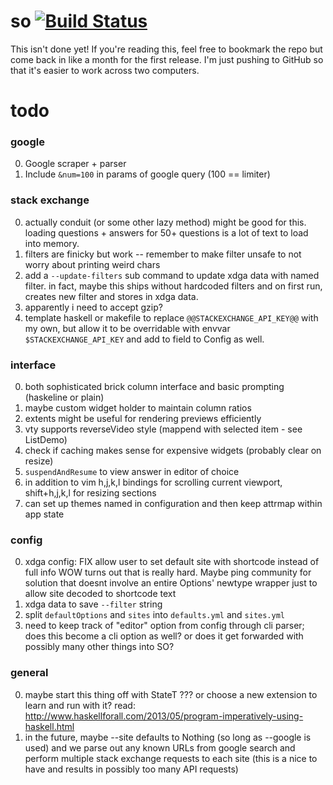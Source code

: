 # so [![Build Status](https://travis-ci.org/samtay/so.svg?branch=master)](https://travis-ci.org/samtay/so)


This isn't done yet! If you're reading this, feel free to bookmark the repo but
come back in like a month for the first release. I'm just pushing to GitHub so
that it's easier to work across two computers.

# todo

### google
0. Google scraper + parser
1. Include `&num=100` in params of google query (100 == limiter)

### stack exchange
0. actually conduit (or some other lazy method) might be good for this.
   loading questions + answers for 50+ questions is a lot of text to load into
   memory.
1. filters are finicky but work -- remember to make filter unsafe to not worry
   about printing weird chars
2. add a `--update-filters` sub command to update xdga data with named filter.
   in fact, maybe this ships without hardcoded filters and on first run, creates new
   filter and stores in xdga data.
3. apparently i need to accept gzip?
4. template haskell or makefile to replace `@@STACKEXCHANGE_API_KEY@@` with my
   own, but allow it to be overridable with envvar `$STACKEXCHANGE_API_KEY` and
   add to field to Config as well.

### interface
0. both sophisticated brick column interface and basic prompting (haskeline or
   plain)
1. maybe custom widget holder to maintain column ratios
2. extents might be useful for rendering previews efficiently
3. vty supports reverseVideo style (mappend with selected item - see ListDemo)
4. check if caching makes sense for expensive widgets (probably clear on
   resize)
5. `suspendAndResume` to view answer in editor of choice
6. in addition to vim h,j,k,l bindings for scrolling current viewport,
   shift+h,j,k,l for resizing sections
7. can set up themes named in configuration and then keep attrmap within app state

### config
0. xdga config: FIX allow user to set default site with shortcode instead of full info
   WOW turns out that is really hard. Maybe ping community for solution that doesnt
   involve an entire Options' newtype wrapper just to allow site decoded to shortcode
   text
1. xdga data to save `--filter` string
2. split `defaultOptions` and `sites` into `defaults.yml` and `sites.yml`
3. need to keep track of "editor" option from config through cli parser; does this
   become a cli option as well? or does it get forwarded with possibly many other things
   into SO?

### general
0. maybe start this thing off with StateT ??? or choose a new extension to
   learn and run with it?
  read: http://www.haskellforall.com/2013/05/program-imperatively-using-haskell.html
1. in the future, maybe --site defaults to Nothing (so long as --google is
   used) and we parse out any known URLs from google search and perform
   multiple stack exchange requests to each site (this is a nice to have and
   results in possibly too many API requests)
